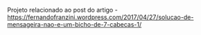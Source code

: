 Projeto relacionado ao post do artigo - https://fernandofranzini.wordpress.com/2017/04/27/solucao-de-mensageira-nao-e-um-bicho-de-7-cabecas-1/
